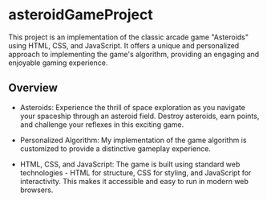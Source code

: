 # asteroidGameProject

This project is an implementation of the classic arcade game "Asteroids" using HTML, CSS, and JavaScript. It offers a unique and personalized approach to implementing the game's algorithm, providing an engaging and enjoyable gaming experience.

Overview
-
- Asteroids: Experience the thrill of space exploration as you navigate your spaceship through an asteroid field. Destroy asteroids, earn points, and challenge your reflexes in this exciting game.

- Personalized Algorithm: My implementation of the game algorithm is customized to provide a distinctive gameplay experience.

- HTML, CSS, and JavaScript: The game is built using standard web technologies - HTML for structure, CSS for styling, and JavaScript for interactivity. This makes it accessible and easy to run in modern web browsers.
